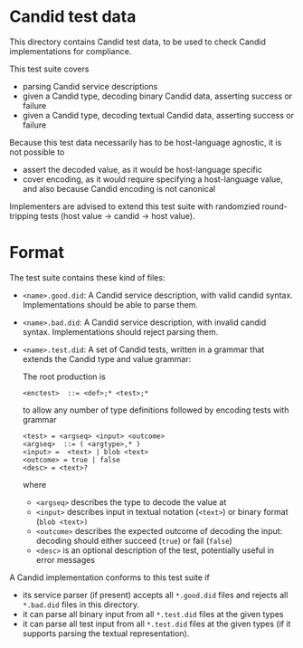 Candid test data
================

This directory contains Candid test data, to be used to check Candid
implementations for compliance.

This test suite covers

 * parsing Candid service descriptions
 * given a Candid type, decoding binary Candid data, asserting success or failure
 * given a Candid type, decoding textual Candid data, asserting success or failure

Because this test data necessarily has to be host-language agnostic, it is not
possible to

 * assert the decoded value, as it would be host-language specific
 * cover encoding, as it would require specifying a host-language value,
   and also because Candid encoding is not canonical

Implementers are advised to extend this test suite with randomzied
round-tripping tests (host value → candid → host value).

Format
======

The test suite contains these kind of files:

 * `<name>.good.did`:
   A Candid service description, with valid candid syntax.
   Implementations should be able to parse them.

 * `<name>.bad.did`:
   A Candid service description, with invalid candid syntax.
   Implementations should reject parsing them.

 * `<name>.test.did`:
   A set of Candid tests, written in a grammar that extends the Candid type and value grammar:

   The root production is
   ```
   <enctest>  ::= <def>;* <test>;*
   ```
   to allow any number of type definitions followed by encoding tests with grammar
   ```
   <test> = <argseq> <input> <outcome>
   <argseq>  ::= ( <argtype>,* )
   <input> =  <text> | blob <text>
   <outcome> = true | false
   <desc> = <text>?
   ```
   where
     * `<argseq>` describes the type to decode the value at
     * `<input>` describes input in textual notation (`<text>`) or binary
       format (`blob <text>)`
     * `<outcome>` describes the expected outcome of decoding the input:
       decoding should either succeed (`true`) or fail (`false`)
     * `<desc>` is an optional description of the test, potentially useful in
       error messages

A Candid implementation conforms to this test suite if

 * its service parser (if present) accepts all `*.good.did` files and rejects
   all `*.bad.did` files in this directory.
 * it can parse all binary input from all `*.test.did` files at the given types
 * it can parse all test input from all `*.test.did` files at the given types
   (if it supports parsing the textual representation).
 
